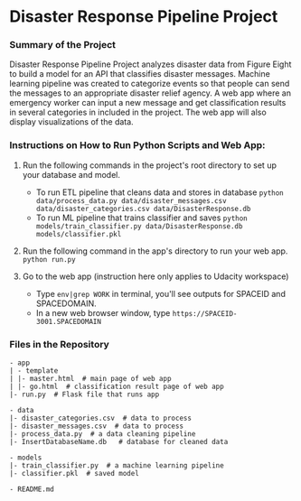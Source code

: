 # Disaster Response Pipeline Project

### Summary of the Project  
Disaster Response Pipeline Project analyzes disaster data from Figure Eight to build a model for an API that classifies disaster messages. Machine learning pipeline was created to categorize events so that people can send the messages to an appropriate disaster relief agency. A web app where an emergency worker can input a new message and get classification results in several categories in included in the project. The web app will also display visualizations of the data. 


### Instructions on How to Run Python Scripts and Web App:  
1. Run the following commands in the project's root directory to set up your database and model.

    - To run ETL pipeline that cleans data and stores in database
        `python data/process_data.py data/disaster_messages.csv data/disaster_categories.csv data/DisasterResponse.db`
    - To run ML pipeline that trains classifier and saves
        `python models/train_classifier.py data/DisasterResponse.db models/classifier.pkl`

2. Run the following command in the app's directory to run your web app.
    `python run.py`

3. Go to the web app (instruction here only applies to Udacity workspace)
    
    - Type `env|grep WORK` in terminal, you'll see outputs for SPACEID and SPACEDOMAIN.  
    - In a new web browser window, type `https://SPACEID-3001.SPACEDOMAIN`   

### Files in the Repository   

    - app
    | - template
    | |- master.html  # main page of web app
    | |- go.html  # classification result page of web app
    |- run.py  # Flask file that runs app

    - data
    |- disaster_categories.csv  # data to process 
    |- disaster_messages.csv  # data to process
    |- process_data.py  # a data cleaning pipeline
    |- InsertDatabaseName.db   # database for cleaned data

    - models
    |- train_classifier.py  # a machine learning pipeline
    |- classifier.pkl  # saved model 

    - README.md
